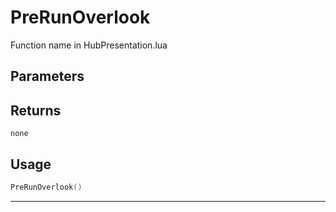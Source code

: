 # PreRunOverlook
Function name in HubPresentation.lua
## Parameters

## Returns
`none`
## Usage
```lua
PreRunOverlook()
```
---
